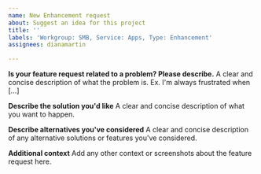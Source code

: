 ```yaml
---
name: New Enhancement request
about: Suggest an idea for this project
title: ''
labels: 'Workgroup: SMB, Service: Apps, Type: Enhancement'
assignees: dianamartin

---
```


**Is your feature request related to a problem? Please describe.**
A clear and concise description of what the problem is. Ex. I'm always frustrated when [...]

**Describe the solution you'd like**
A clear and concise description of what you want to happen.

**Describe alternatives you've considered**
A clear and concise description of any alternative solutions or features you've considered.

**Additional context**
Add any other context or screenshots about the feature request here.
